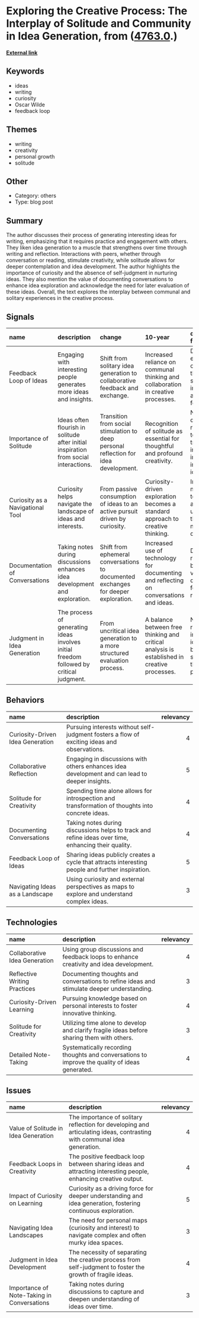 # __Exploring the Creative Process: The Interplay of Solitude and Community in Idea Generation__, from ([4763.0](https://kghosh.substack.com/p/4763.0).)

__[External link](https://www.henrikkarlsson.xyz/p/interesting-ideas)__



## Keywords

* ideas
* writing
* curiosity
* Oscar Wilde
* feedback loop

## Themes

* writing
* creativity
* personal growth
* solitude

## Other

* Category: others
* Type: blog post

## Summary

The author discusses their process of generating interesting ideas for writing, emphasizing that it requires practice and engagement with others. They liken idea generation to a muscle that strengthens over time through writing and reflection. Interactions with peers, whether through conversation or reading, stimulate creativity, while solitude allows for deeper contemplation and idea development. The author highlights the importance of curiosity and the absence of self-judgment in nurturing ideas. They also mention the value of documenting conversations to enhance idea exploration and acknowledge the need for later evaluation of these ideas. Overall, the text explores the interplay between communal and solitary experiences in the creative process.

## Signals

| name                             | description                                                                             | change                                                                               | 10-year                                                                                     | driving-force                                                                |   relevancy |
|:---------------------------------|:----------------------------------------------------------------------------------------|:-------------------------------------------------------------------------------------|:--------------------------------------------------------------------------------------------|:-----------------------------------------------------------------------------|------------:|
| Feedback Loop of Ideas           | Engaging with interesting people generates more ideas and insights.                     | Shift from solitary idea generation to collaborative feedback and exchange.          | Increased reliance on communal thinking and collaboration in creative processes.            | Desire to enhance one's ideas through social interactions and feedback.      |           4 |
| Importance of Solitude           | Ideas often flourish in solitude after initial inspiration from social interactions.    | Transition from social stimulation to deep personal reflection for idea development. | Recognition of solitude as essential for thoughtful and profound creativity.                | Need for deep reflection to transform initial inspirations into solid ideas. |           5 |
| Curiosity as a Navigational Tool | Curiosity helps navigate the landscape of ideas and interests.                          | From passive consumption of ideas to an active pursuit driven by curiosity.          | Curiosity-driven exploration becomes a standard approach to creative thinking.              | Intrinsic motivation to explore and understand the world more deeply.        |           4 |
| Documentation of Conversations   | Taking notes during discussions enhances idea development and exploration.              | Shift from ephemeral conversations to documented exchanges for deeper exploration.   | Increased use of technology for documenting and reflecting on conversations and ideas.      | Desire to retain and build upon valuable discussions for future reference.   |           3 |
| Judgment in Idea Generation      | The process of generating ideas involves initial freedom followed by critical judgment. | From uncritical idea generation to a more structured evaluation process.             | A balance between free thinking and critical analysis is established in creative processes. | Need to refine and improve ideas before sharing them publicly.               |           4 |

## Behaviors

| name                             | description                                                                                         |   relevancy |
|:---------------------------------|:----------------------------------------------------------------------------------------------------|------------:|
| Curiosity-Driven Idea Generation | Pursuing interests without self-judgment fosters a flow of exciting ideas and observations.         |           4 |
| Collaborative Reflection         | Engaging in discussions with others enhances idea development and can lead to deeper insights.      |           5 |
| Solitude for Creativity          | Spending time alone allows for introspection and transformation of thoughts into concrete ideas.    |           4 |
| Documenting Conversations        | Taking notes during discussions helps to track and refine ideas over time, enhancing their quality. |           4 |
| Feedback Loop of Ideas           | Sharing ideas publicly creates a cycle that attracts interesting people and further inspiration.    |           5 |
| Navigating Ideas as a Landscape  | Using curiosity and external perspectives as maps to explore and understand complex ideas.          |           3 |

## Technologies

| name                          | description                                                                                    |   relevancy |
|:------------------------------|:-----------------------------------------------------------------------------------------------|------------:|
| Collaborative Idea Generation | Using group discussions and feedback loops to enhance creativity and idea development.         |           4 |
| Reflective Writing Practices  | Documenting thoughts and conversations to refine ideas and stimulate deeper understanding.     |           3 |
| Curiosity-Driven Learning     | Pursuing knowledge based on personal interests to foster innovative thinking.                  |           4 |
| Solitude for Creativity       | Utilizing time alone to develop and clarify fragile ideas before sharing them with others.     |           3 |
| Detailed Note-Taking          | Systematically recording thoughts and conversations to improve the quality of ideas generated. |           4 |

## Issues

| name                                       | description                                                                                                             |   relevancy |
|:-------------------------------------------|:------------------------------------------------------------------------------------------------------------------------|------------:|
| Value of Solitude in Idea Generation       | The importance of solitary reflection for developing and articulating ideas, contrasting with communal idea generation. |           4 |
| Feedback Loops in Creativity               | The positive feedback loop between sharing ideas and attracting interesting people, enhancing creative output.          |           4 |
| Impact of Curiosity on Learning            | Curiosity as a driving force for deeper understanding and idea generation, fostering continuous exploration.            |           5 |
| Navigating Idea Landscapes                 | The need for personal maps (curiosity and interest) to navigate complex and often murky idea spaces.                    |           3 |
| Judgment in Idea Development               | The necessity of separating the creative process from self-judgment to foster the growth of fragile ideas.              |           4 |
| Importance of Note-Taking in Conversations | Taking notes during discussions to capture and deepen understanding of ideas over time.                                 |           3 |